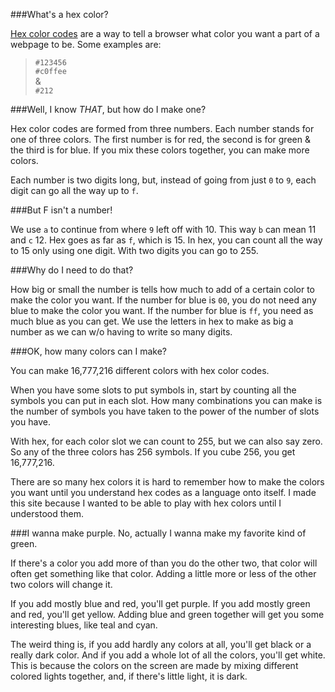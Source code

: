 
###What's a hex color?

[Hex color codes][hex] are a way to tell a browser what color you want a part of a webpage to be. Some examples are:

>    `#123456`      
    `#c0ffee`      
  &    
    `#212`

###Well, I know *THAT*, but how do I make one?

Hex color codes are formed from three numbers. Each number stands for one of three colors. The first number is for red, the second is for green & the third is for blue. If you mix these colors together, you can make more colors. 

Each number is two digits long, but, instead of going from just `0` to `9`, each digit can go all the way up to `f`. 

###But F isn't a number! 

We use `a` to continue from where `9` left off with 10. This way `b` can mean 11 and `c` 12. Hex goes as far as `f`, which is 15. In hex, you can count all the way to 15 only using one digit. With two digits you can go to 255.

###Why do I need to do that?

How big or small the number is tells how much to add of a certain color to make the color you want. If the number for blue is `00`, you do not need any blue to make the color you want. If the number for blue is `ff`, you need as much blue as you can get. We use the letters in hex to make as big a number as we can w/o having to write so many digits. 

###OK, how many colors can I make? 

You can make 16,777,216 different colors with hex color codes. 

When you have some slots to put symbols in, start by counting all the symbols you can put in each slot. How many combinations you can make is the number of symbols you have taken to the power of the number of slots you have. 

With hex, for each color slot we can count to 255, but we can also say zero. So any of the three colors has 256 symbols. If you cube 256, you get 16,777,216. 

There are so many hex colors it is hard to remember how to make the colors you want until you understand hex codes as a language onto itself. I made this site because I wanted to be able to play with hex colors until I understood them. 

###I wanna make purple. No, actually I wanna make my favorite kind of green. 

If there's a color you add more of than you do the other two, that color will  often get something like that color. Adding a little more or less of the other two colors will change it. 

If you add mostly blue and red, you'll get purple. If you add mostly green and red, you'll get yellow. Adding blue and green together will get you some interesting blues, like teal and cyan. 

The weird thing is, if you add hardly any colors at all, you'll get black or a really dark color. And if you add a whole lot of all the colors, you'll get white. This is because the colors on the screen are made by mixing different colored lights together, and, if there's little light, it is dark. 

[hex]: http://en.wikipedia.org/wiki/Web_colors#Hex_triplet